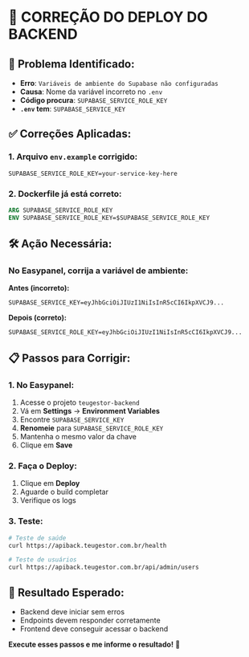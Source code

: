 # 🔧 **CORREÇÃO DO DEPLOY DO BACKEND**

## 🚨 **Problema Identificado:**
- **Erro**: `Variáveis de ambiente do Supabase não configuradas`
- **Causa**: Nome da variável incorreto no `.env`
- **Código procura**: `SUPABASE_SERVICE_ROLE_KEY`
- **`.env` tem**: `SUPABASE_SERVICE_KEY`

## ✅ **Correções Aplicadas:**

### **1. Arquivo `env.example` corrigido:**
```env
SUPABASE_SERVICE_ROLE_KEY=your-service-key-here
```

### **2. Dockerfile já está correto:**
```dockerfile
ARG SUPABASE_SERVICE_ROLE_KEY
ENV SUPABASE_SERVICE_ROLE_KEY=$SUPABASE_SERVICE_ROLE_KEY
```

## 🛠️ **Ação Necessária:**

### **No Easypanel, corrija a variável de ambiente:**

**Antes (incorreto):**
```
SUPABASE_SERVICE_KEY=eyJhbGciOiJIUzI1NiIsInR5cCI6IkpXVCJ9...
```

**Depois (correto):**
```
SUPABASE_SERVICE_ROLE_KEY=eyJhbGciOiJIUzI1NiIsInR5cCI6IkpXVCJ9...
```

## 📋 **Passos para Corrigir:**

### **1. No Easypanel:**
1. Acesse o projeto `teugestor-backend`
2. Vá em **Settings** → **Environment Variables**
3. Encontre `SUPABASE_SERVICE_KEY`
4. **Renomeie** para `SUPABASE_SERVICE_ROLE_KEY`
5. Mantenha o mesmo valor da chave
6. Clique em **Save**

### **2. Faça o Deploy:**
1. Clique em **Deploy**
2. Aguarde o build completar
3. Verifique os logs

### **3. Teste:**
```bash
# Teste de saúde
curl https://apiback.teugestor.com.br/health

# Teste de usuários
curl https://apiback.teugestor.com.br/api/admin/users
```

## 🎯 **Resultado Esperado:**
- Backend deve iniciar sem erros
- Endpoints devem responder corretamente
- Frontend deve conseguir acessar o backend

**Execute esses passos e me informe o resultado!** 🔧
